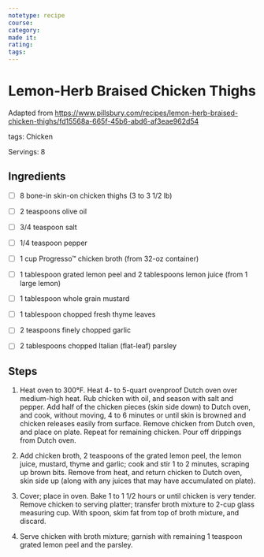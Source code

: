```yaml
---
notetype: recipe
course:
category:
made it:
rating:
tags:
---
```

# Lemon-Herb Braised Chicken Thighs

Adapted from https://www.pillsbury.com/recipes/lemon-herb-braised-chicken-thighs/fd15568a-665f-45b6-abd6-af3eae962d54

tags: Chicken

Servings: 8

## Ingredients
- [ ] 8 bone-in skin-on chicken thighs (3 to 3 1/2 lb)- [ ] 2 teaspoons olive oil- [ ] 3/4 teaspoon salt- [ ] 1/4 teaspoon pepper- [ ] 1 cup Progresso™ chicken broth (from 32-oz container)- [ ] 1 tablespoon grated lemon peel and 2 tablespoons lemon juice (from 1 large lemon)- [ ] 1 tablespoon whole grain mustard- [ ] 1 tablespoon chopped fresh thyme leaves- [ ] 2 teaspoons finely chopped garlic- [ ] 2 tablespoons chopped Italian (flat-leaf) parsley

## Steps
1) Heat oven to 300°F. Heat 4- to 5-quart ovenproof Dutch oven over medium-high heat. Rub chicken with oil, and season with salt and pepper. Add half of the chicken pieces (skin side down) to Dutch oven, and cook, without moving, 4 to 6 minutes or until skin is browned and chicken releases easily from surface. Remove chicken from Dutch oven, and place on plate. Repeat for remaining chicken. Pour off drippings from Dutch oven.

2) Add chicken broth, 2 teaspoons of the grated lemon peel, the lemon juice, mustard, thyme and garlic; cook and stir 1 to 2 minutes, scraping up brown bits. Remove from heat, and return chicken to Dutch oven, skin side up (along with any juices that may have accumulated on plate).

3) Cover; place in oven. Bake 1 to 1 1/2 hours or until chicken is very tender. Remove chicken to serving platter; transfer broth mixture to 2-cup glass measuring cup. With spoon, skim fat from top of broth mixture, and discard.

4) Serve chicken with broth mixture; garnish with remaining 1 teaspoon grated lemon peel and the parsley.

